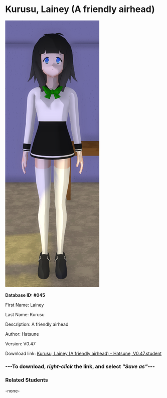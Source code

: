# Kurusu, Lainey (A friendly airhead)

<img src="Files/Kurusu, Lainey (A friendly airhead).png" title="Kurusu, Lainey (A friendly airhead) - Hatsune, V0.47">

**Database ID: #045**

First Name: Lainey

Last Name: Kurusu

Description: A friendly airhead

Author: Hatsune

Version: V0.47

Download link: <a href="https://raw.githubusercontent.com/Arbiter1223/Daigaku-Gurashi-Custom-Students/master/Students/Files/Kurusu%2C%20Lainey%20(A%20friendly%20airhead)%20-%20Hatsune%2C%20V0.47.student">Kurusu, Lainey (A friendly airhead) - Hatsune, V0.47.student</a>

### ---**To download, _right-click_ the link, and select _"Save as"_**---

### Related Students

-none-
